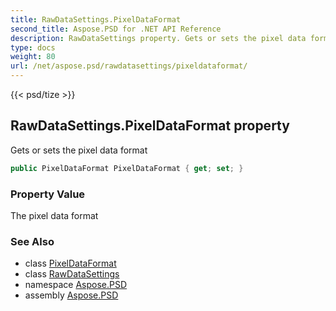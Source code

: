 ```yaml
---
title: RawDataSettings.PixelDataFormat
second_title: Aspose.PSD for .NET API Reference
description: RawDataSettings property. Gets or sets the pixel data format
type: docs
weight: 80
url: /net/aspose.psd/rawdatasettings/pixeldataformat/
---
```

{{< psd/tize >}}
## RawDataSettings.PixelDataFormat property

Gets or sets the pixel data format

```csharp
public PixelDataFormat PixelDataFormat { get; set; }
```

### Property Value

The pixel data format

### See Also

* class [PixelDataFormat](../../pixeldataformat/)
* class [RawDataSettings](../)
* namespace [Aspose.PSD](../../../aspose.psd/)
* assembly [Aspose.PSD](../../../)


